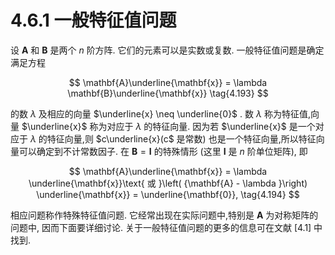 # 4.6.1 一般特征值问题

设 $\mathbf{A}$ 和 $\mathbf{B}$ 是两个 $n$ 阶方阵. 它们的元素可以是实数或复数. 一般特征值问题是确定满足方程

$$
\mathbf{A}\underline{\mathbf{x}} = \lambda \mathbf{B}\underline{\mathbf{x}} \tag{4.193}
$$

的数 $\lambda$ 及相应的向量 $\underline{x} \neq  \underline{0}$ . 数 $\lambda$ 称为特征值,向量 $\underline{x}$ 称为对应于 $\lambda$ 的特征向量. 因为若 $\underline{x}$ 是一个对应于 $\lambda$ 的特征向量,则 $c\underline{x}(c$ 是常数) 也是一个特征向量,所以特征向量可以确定到不计常数因子. 在 $\mathbf{B} = \mathbf{I}$ 的特殊情形 (这里 $\mathbf{I}$ 是 $n$ 阶单位矩阵), 即

$$
\mathbf{A}\underline{\mathbf{x}} = \lambda \underline{\mathbf{x}}\text{ 或 }\left( {\mathbf{A} - \lambda }\right) \underline{\mathbf{x}} = \underline{\mathbf{0}}, \tag{4.194}
$$

相应问题称作特殊特征值问题. 它经常出现在实际问题中,特别是 $\mathbf{A}$ 为对称矩阵的问题中, 因而下面要详细讨论. 关于一般特征值问题的更多的信息可在文献 [4.1] 中找到.
